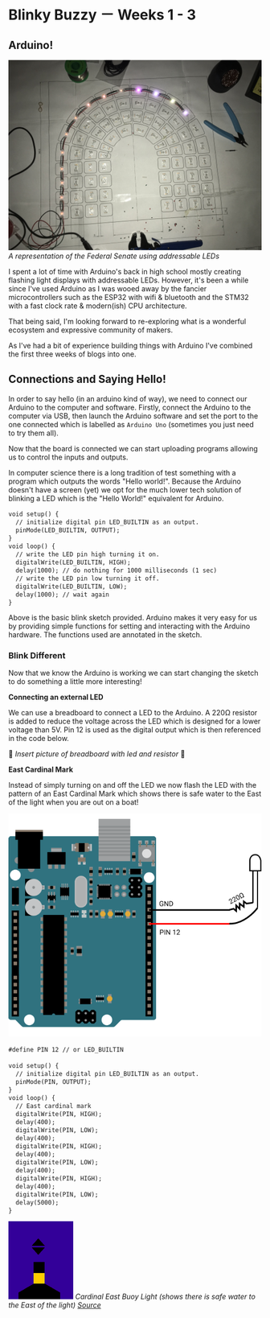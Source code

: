 # Blinky Buzzy － Weeks 1 - 3

## Arduino!
![addressable LEDs!](/leds.png)
_A representation of the Federal Senate using addressable LEDs_

I spent a lot of time with Arduino's back in high school mostly creating flashing
light displays with addressable LEDs. However, it's been a while since I've used 
Arduino as I was wooed away by the fancier microcontrollers such as the ESP32 
with wifi & bluetooth and the STM32 with a fast clock rate & modern(ish) 
CPU architecture.

That being said, I'm looking forward to re-exploring what is a 
wonderful ecosystem and expressive  community of makers.

As I've had a bit of experience building things with Arduino I've combined the
first three weeks of blogs into one.

## Connections and Saying Hello!

In order to say hello (in an arduino kind of way), we need to connect our 
Arduino to the computer and software. Firstly, connect the Arduino to the 
computer via USB, then launch the Arduino
software and set the port to the one connected which is labelled as 
`Arduino Uno` (sometimes you just need to try them all).

Now that the board is connected we can start uploading programs allowing us to
control the inputs and outputs.

In computer science there is a long tradition of test something with a program 
which outputs the words "Hello world!". Because the Arduino doesn't have a
screen (yet) we opt for the much lower tech solution of blinking a LED which
is the "Hello World!" equivalent for Arduino.

```arduino
void setup() {
  // initialize digital pin LED_BUILTIN as an output.
  pinMode(LED_BUILTIN, OUTPUT); 
}
void loop() {
  // write the LED pin high turning it on.
  digitalWrite(LED_BUILTIN, HIGH);
  delay(1000); // do nothing for 1000 milliseconds (1 sec)
  // write the LED pin low turning it off.
  digitalWrite(LED_BUILTIN, LOW);
  delay(1000); // wait again
}
```

Above is the basic blink sketch provided. Arduino makes it very easy for us by
providing simple functions for setting and interacting with the Arduino hardware.
The functions used are annotated in the sketch.

### Blink Different 

Now that we know the Arduino is working we can start changing the sketch to do
something a little more interesting!

**Connecting an external LED**

We can use a breadboard to connect a LED to the Arduino. A 220Ω resistor is
added to reduce the voltage across the LED which is designed for a lower voltage
than 5V. Pin 12 is used as the digital output which is then referenced in the 
code below.

🚨 _Insert picture of breadboard with led and resistor_ 🚨

**East Cardinal Mark**

Instead of simply turning on and off the LED we now flash the LED with the pattern
of an East Cardinal Mark which shows there is safe water to the East of the light
when you are out on a boat!

![led](/basic_led.png)

```arduino
#define PIN 12 // or LED_BUILTIN

void setup() {
  // initialize digital pin LED_BUILTIN as an output.
  pinMode(PIN, OUTPUT);
}
void loop() {
  // East cardinal mark
  digitalWrite(PIN, HIGH);
  delay(400);
  digitalWrite(PIN, LOW);
  delay(400);
  digitalWrite(PIN, HIGH);
  delay(400);
  digitalWrite(PIN, LOW);
  delay(400);
  digitalWrite(PIN, HIGH);
  delay(400);
  digitalWrite(PIN, LOW);
  delay(5000);
}
```
![Cardinal East Buoy Light](/cardinal_east_night.gif)
_Cardinal East Buoy Light (shows there is safe water to the East of the light)_
_[Source](https://www.msq.qld.gov.au/Safety/Navigation-buoys-marks-and-beacons)_
